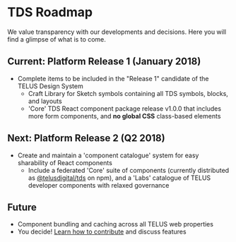 # TDS Roadmap

We value transparency with our developments and decisions. Here you will find a glimpse of what is to come.

## Current: Platform Release 1 (January 2018)

- Complete items to be included in the "Release 1" candidate of the TELUS Design System
  - Craft Library for Sketch symbols containing all TDS symbols, blocks, and layouts
  - 'Core' TDS React component package release v1.0.0 that includes more form components, and **no global CSS** class-based elements

## Next: Platform Release 2 (Q2 2018)

<!-- TODO: include diagram of before and after -->
- Create and maintain a 'component catalogue' system for easy sharability of React components
  - Include a federated 'Core' suite of components (currently distributed as [@telusdigital/tds](https://www.npmjs.com/package/@telusdigital/tds) on npm), and a 'Labs' catalogue of TELUS developer components with relaxed governance

## Future

<!-- TODO: add a link here to GitHub discussions, or create a discussion anchor in the sidebar, or add to 'support' document -->
- Component bundling and caching across all TELUS web properties
- You decide! [Learn how to contribute](CONTRIBUTING.md#discuss) and discuss features
